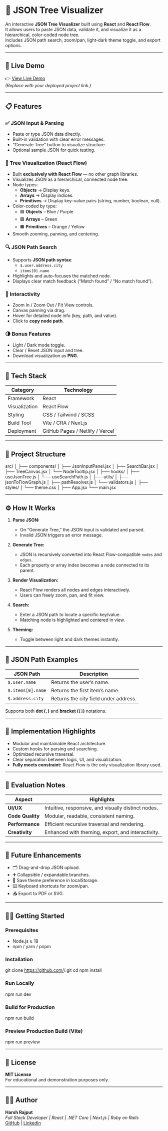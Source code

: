# 🌳 JSON Tree Visualizer

An interactive **JSON Tree Visualizer** built using **React** and **React Flow**.  
It allows users to paste JSON data, validate it, and visualize it as a hierarchical, color-coded node tree.  
Includes JSON path search, zoom/pan, light-dark theme toggle, and export options.

---

## 🚀 Live Demo
👉 [View Live Demo](https://your-deployment-link.vercel.app)  
*(Replace with your deployed project link.)*

---

## 📋 Features

### ✅ JSON Input & Parsing
- Paste or type JSON data directly.
- Built-in validation with clear error messages.
- “Generate Tree” button to visualize structure.
- Optional sample JSON for quick testing.

### 🌳 Tree Visualization (React Flow)
- Built **exclusively with React Flow** — no other graph libraries.
- Visualizes JSON as a hierarchical, connected node tree.
- Node types:
  - **Objects** → Display keys.
  - **Arrays** → Display indices.
  - **Primitives** → Display key–value pairs (string, number, boolean, null).
- Color-coded by type:
  - 🟦 **Objects** – Blue / Purple  
  - 🟩 **Arrays** – Green  
  - 🟧 **Primitives** – Orange / Yellow  
- Smooth zooming, panning, and centering.

### 🔍 JSON Path Search
- Supports **JSON path syntax**:
  - `$.user.address.city`
  - `items[0].name`
- Highlights and auto-focuses the matched node.
- Displays clear match feedback (“Match found” / “No match found”).

### 🧭 Interactivity
- Zoom In / Zoom Out / Fit View controls.
- Canvas panning via drag.
- Hover for detailed node info (key, path, and value).
- Click to **copy node path**.

### 🌗 Bonus Features
- Light / Dark mode toggle.
- Clear / Reset JSON input and tree.
- Download visualization as **PNG**.

---

## 🧠 Tech Stack

| Category | Technology |
|-----------|-------------|
| Framework | React |
| Visualization | React Flow |
| Styling | CSS / Tailwind / SCSS |
| Build Tool | Vite / CRA / Next.js |
| Deployment | GitHub Pages / Netlify / Vercel |

---

## 🧩 Project Structure

src/
│
├── components/
│   ├── JsonInputPanel.jsx
│   ├── SearchBar.jsx
│   ├── TreeCanvas.jsx
│   └── NodeTooltip.jsx
│
├── hooks/
│   ├── useJsonTree.js
│   └── useSearchPath.js
│
├── utils/
│   ├── jsonToFlowGraph.js
│   ├── pathResolver.js
│   └── validators.js
│
├── styles/
│   └── theme.css
│
├── App.jsx
└── main.jsx

---

## ⚙️ How It Works

1. **Parse JSON:**  
   - On “Generate Tree,” the JSON input is validated and parsed.
   - Invalid JSON triggers an error message.

2. **Generate Tree:**  
   - JSON is recursively converted into React Flow-compatible `nodes` and `edges`.
   - Each property or array index becomes a node connected to its parent.

3. **Render Visualization:**  
   - React Flow renders all nodes and edges interactively.
   - Users can freely zoom, pan, and fit view.

4. **Search:**  
   - Enter a JSON path to locate a specific key/value.
   - Matching node is highlighted and centered in view.

5. **Theming:**  
   - Toggle between light and dark themes instantly.

---

## 🧭 JSON Path Examples

| JSON Path | Description |
|------------|-------------|
| `$.user.name` | Returns the user’s name. |
| `$.items[0].name` | Returns the first item’s name. |
| `$.address.city` | Returns the city field under address. |

Supports both **dot (`.`)** and **bracket (`[]`)** notations.

---

## 🧱 Implementation Highlights

- Modular and maintainable React architecture.
- Custom hooks for parsing and searching.
- Optimized recursive traversal.
- Clear separation between logic, UI, and visualization.
- **Fully meets constraint:** React Flow is the only visualization library used.

---

## 🧮 Evaluation Notes

| Aspect | Highlights |
|---------|-------------|
| **UI/UX** | Intuitive, responsive, and visually distinct nodes. |
| **Code Quality** | Modular, readable, consistent naming. |
| **Performance** | Efficient recursive traversal and rendering. |
| **Creativity** | Enhanced with theming, export, and interactivity. |

---

## 🌟 Future Enhancements

- 🗂️ Drag-and-drop JSON upload.
- ➕ Collapsible / expandable branches.
- 💾 Save theme preference in localStorage.
- ⌨️ Keyboard shortcuts for zoom/pan.
- 📤 Export to PDF or SVG.

---

## 🧑‍💻 Getting Started

### Prerequisites
- Node.js ≥ 18
- npm / yarn / pnpm

### Installation
git clone https://github.com/<your-username>/<your-repo>.git
cd <your-repo>
npm install

### Run Locally
npm run dev

### Build for Production
npm run build

### Preview Production Build (Vite)
npm run preview

---

## 📄 License
**MIT License**  
For educational and demonstration purposes only.

---

## 👨‍💻 Author
**Harsh Rajput**  
*Full Stack Developer | React | .NET Core | Next.js | Ruby on Rails*  
[GitHub](https://github.com/HarshRajput9520) | [LinkedIn](https://www.linkedin.com/in/harsh-rajput-b80110196/)

